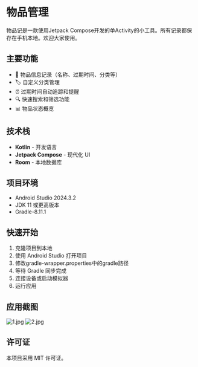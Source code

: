 # 物品管理

物品记是一款使用Jetpack Compose开发的单Activity的小工具。所有记录都保存在手机本地。欢迎大家使用。

## 主要功能

- 📝 物品信息记录（名称、过期时间、分类等）
- 🏷️ 自定义分类管理
- ⏰ 过期时间自动追踪和提醒
- 🔍 快速搜索和筛选功能
- 📊 物品状态概览

## 技术栈

- **Kotlin** - 开发语言
- **Jetpack Compose** - 现代化 UI
- **Room** - 本地数据库

## 项目环境

- Android Studio 2024.3.2
- JDK 11 或更高版本
- Gradle-8.11.1

## 快速开始

1. 克隆项目到本地
2. 使用 Android Studio 打开项目
3. 修改gradle-wrapper.properties中的gradle路径
4. 等待 Gradle 同步完成
5. 连接设备或启动模拟器
6. 运行应用

## 应用截图
![1.jpg](https://cdn.nlark.com/yuque/0/2025/png/12600036/1761379915132-f505fcd7-d6fd-41d9-b89f-da75b428ce9b.png?x-oss-process=image%2Fformat%2Cwebp) ![2.jpg](https://cdn.nlark.com/yuque/0/2025/png/12600036/1761379930940-95114629-5420-4e0c-ba5a-52940a9f9c6d.png?x-oss-process=image%2Fformat%2Cwebp)
## 许可证

本项目采用 MIT 许可证。